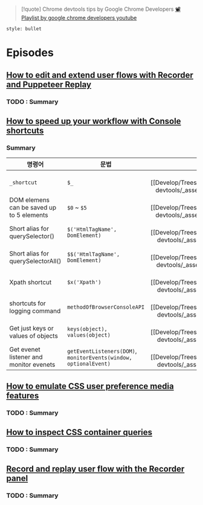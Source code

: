 
> [!quote] Chrome devtools tips by Google Chrome Developers
> [📽️Playlist by google chrome developers youtube](https://www.youtube.com/playlist?list=PLNYkxOF6rcIAcezfL8q0rjt13ufKseL5X)

```toc
style: bullet
```

# Episodes
## [How to edit and extend user flows with Recorder and Puppeteer Replay](https://www.youtube.com/watch?v=LBgzmqzp7ew&list=PLNYkxOF6rcIAcezfL8q0rjt13ufKseL5X&index=2&ab_channel=GoogleChromeDevelopers)
### TODO : Summary


## [How to speed up your workflow with Console shortcuts](https://www.youtube.com/watch?v=hdRDTj6ObiE&list=PLNYkxOF6rcIAcezfL8q0rjt13ufKseL5X&index=3&ab_channel=GoogleChromeDevelopers)
### Summary
| __명령어__                                | __문법__                                                         | __예시__                                    |
| ----------------------------------------- | ---------------------------------------------------------------- | :-------------------------------------------: |
| `_shortcut`                               | `$_`                                                             | ![[Develop/Trees/Experiences/WEB/Fundamentals/Tooling/Chrome devtools/_assets/Pasted image 20221103184811.png \| 100]] |
| DOM elemens can be saved up to 5 elements | `$0` ~ `$5`                                                      | ![[Develop/Trees/Experiences/WEB/Fundamentals/Tooling/Chrome devtools/_assets/Pasted image 20221103185252.png \| 100]] |
| Short alias for querySelector()           | `$('HtmlTagName', DomElement)`                                   | ![[Develop/Trees/Experiences/WEB/Fundamentals/Tooling/Chrome devtools/_assets/Pasted image 20221103185703.png\|100]]   |
| Short alias for querySelectorAll()        | `$$('HtmlTagName', DomElement)`                                  | ![[Develop/Trees/Experiences/WEB/Fundamentals/Tooling/Chrome devtools/_assets/Pasted image 20221103185926.png\|100 ]]  |
| Xpath shortcut                            | `$x('Xpath')`                                                    | ![[Develop/Trees/Experiences/WEB/Fundamentals/Tooling/Chrome devtools/_assets/Pasted image 20221103190127.png\|100]]   |
| shortcuts for logging command             | `methodOfBrowserConsoleAPI`                                      | ![[Develop/Trees/Experiences/WEB/Fundamentals/Tooling/Chrome devtools/_assets/Pasted image 20221103190406.png\|100]]   |
| Get just keys or values of objects        | `keys(object), values(object)`                                   | ![[Develop/Trees/Experiences/WEB/Fundamentals/Tooling/Chrome devtools/_assets/Pasted image 20221103190608.png\|100]]   |
| Get evenet listener and monitor evenets   | `getEventListeners(DOM)`, `monitorEvents(window, optionalEvent)` | ![[Develop/Trees/Experiences/WEB/Fundamentals/Tooling/Chrome devtools/_assets/Pasted image 20221103191235.png\|100]]   |

## [How to emulate CSS user preference media features](https://www.youtube.com/watch?v=gOkM1L6azEI&list=PLNYkxOF6rcIAcezfL8q0rjt13ufKseL5X&index=6&ab_channel=GoogleChromeDevelopers)
### TODO : Summary


## [How to inspect CSS container queries](https://www.youtube.com/watch?v=X4TYXlvbb2E&list=PLNYkxOF6rcIAcezfL8q0rjt13ufKseL5X&index=7&ab_channel=GoogleChromeDevelopers)
### TODO : Summary

## [Record and replay user flow with the Recorder panel](https://www.youtube.com/watch?v=rMUayh1QPYs&list=PLNYkxOF6rcIAcezfL8q0rjt13ufKseL5X&index=12&ab_channel=GoogleChromeDevelopers)
### TODO : Summary